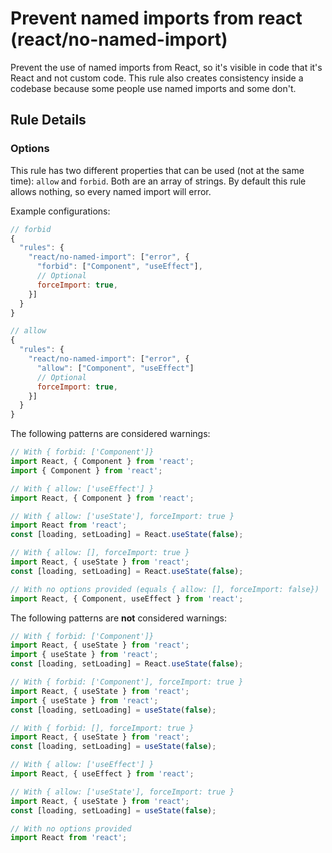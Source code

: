 # Prevent named imports from react (react/no-named-import)

Prevent the use of named imports from React, so it's visible in code that it's React and not custom code. This rule
also creates consistency inside a codebase because some people use named imports and some don't.

## Rule Details

### Options

This rule has two different properties that can be used (not at the same time): `allow` and `forbid`. Both are an array of strings. By default this rule allows nothing, so every named import will error.

Example configurations:

```javascript
// forbid
{
  "rules": {
    "react/no-named-import": ["error", {
      "forbid": ["Component", "useEffect"],
      // Optional
      forceImport: true,
    }]
  }
}

// allow
{
  "rules": {
    "react/no-named-import": ["error", {
      "allow": ["Component", "useEffect"]
      // Optional
      forceImport: true,
    }]
  }
}
```

The following patterns are considered warnings:

```jsx
// With { forbid: ['Component']}
import React, { Component } from 'react';
import { Component } from 'react';

// With { allow: ['useEffect'] }
import React, { Component } from 'react';

// With { allow: ['useState'], forceImport: true }
import React from 'react';
const [loading, setLoading] = React.useState(false);

// With { allow: [], forceImport: true }
import React, { useState } from 'react';
const [loading, setLoading] = React.useState(false);

// With no options provided (equals { allow: [], forceImport: false})
import React, { Component, useEffect } from 'react';
```

The following patterns are **not** considered warnings:

```jsx
// With { forbid: ['Component']}
import React, { useState } from 'react';
import { useState } from 'react';
const [loading, setLoading] = React.useState(false);

// With { forbid: ['Component'], forceImport: true }
import React, { useState } from 'react';
import { useState } from 'react';
const [loading, setLoading] = useState(false);

// With { forbid: [], forceImport: true }
import React, { useState } from 'react';
const [loading, setLoading] = useState(false);

// With { allow: ['useEffect'] }
import React, { useEffect } from 'react';

// With { allow: ['useState'], forceImport: true }
import React, { useState } from 'react';
const [loading, setLoading] = useState(false);

// With no options provided
import React from 'react';
```
